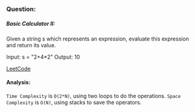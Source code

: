 ### Question:

##### Basic Calculator II:

Given a string s which represents an expression, evaluate this expression and return its value.

Input: s = "2+4\*2"
Output: 10

<a href="https://leetcode.com/problems/basic-calculator-ii/description/s">LeetCode</a>

#### Analysis:

`Time Complexity` is `O(2*N)`, using two loops to do the operations.
`Space Complexity` is `O(N)`, using stacks to save the operators.
